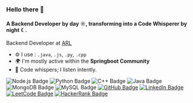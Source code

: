 ### Hello there 👋

#### A Backend Developer by day ☼, transforming into a Code Whisperer by night ☾.

Backend Developer at [ARL](https://www.linkedin.com/company/access-research-labs-arl)


- ⚙️ I use : `.java`, `.js`, `.py`, `.cpp`
- 🌍 I'm mostly active within the **Springboot Community**
- 🧠 Code whispers; I listen intently.

![Node.js Badge](https://img.shields.io/badge/Node.js-43853D?style=for-the-badge&logo=node.js&logoColor=white) ![Python Badge](https://img.shields.io/badge/Python-14354C?style=for-the-badge&logo=python&logoColor=white) ![C++ Badge](https://img.shields.io/badge/C%2B%2B-00599C?style=for-the-badge&logo=c%2B%2B&logoColor=white) ![Java Badge](https://img.shields.io/badge/Java-ED8B00?style=for-the-badge&logo=openjdk&logoColor=white) ![MongoDB Badge](https://img.shields.io/badge/MongoDB-4EA94B?style=for-the-badge&logo=mongodb&logoColor=white) ![MySQL Badge](https://img.shields.io/badge/MySQL-00000F?style=for-the-badge&logo=mysql&logoColor=white) [![GitHub Badge](https://img.shields.io/badge/GitHub-100000?style=for-the-badge&logo=github&logoColor=white)](https://github.com/souravsuvarna) [![LinkedIn Badge](https://img.shields.io/badge/LinkedIn-0077B5?style=for-the-badge&logo=linkedin&logoColor=white)](https://www.linkedin.com/in/souravsuvarna/) [![LeetCode Badge](https://img.shields.io/badge/-LeetCode-FFA116?style=for-the-badge&logo=LeetCode&logoColor=black)](https://leetcode.com/souravsuvarna/) [![HackerRank Badge](https://img.shields.io/badge/-HackerRank-2EC866?style=for-the-badge&logo=HackerRank&logoColor=white)](https://www.hackerrank.com/profile/souravsuvarna711)











